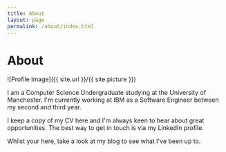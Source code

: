 ```yaml
---
title: About
layout: page
permalink: /about/index.html
---
```


# About

<style>
img { width: 50%; margin: 0 auto; display: block; }
</style>

![Profile Image]({{ site.url }}/{{ site.picture }})

<p>
I am a Computer Science Undergraduate studying at the University of Manchester.
I'm currently working at IBM as a Software Engineer between my second and third
year.
</p>

<p>
I keep a copy of my CV here and I'm always keen to hear about great
opportunities. The best way to get in touch is via my LinkedIn profile.
</p>

<p>
Whilst your here, take a look at my blog to see what I've been up to.
</p>
